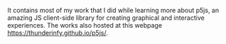 It contains most of my work that I did while learning more about p5js, an amazing JS client-side library for creating graphical
and interactive experiences. The works also hosted at this webpage https://thunderinfy.github.io/p5js/.
